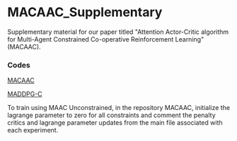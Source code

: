 # **MACAAC_Supplementary**

Supplementary material for our paper titled "Attention Actor-Critic algorithm for Multi-Agent Constrained Co-operative Reinforcement Learning" (MACAAC). 

### Codes   
[MACAAC](https://github.com/parnika31/MACAAC)

[MADDPG-C](https://github.com/parnika31/MADDPG-C)

To train using MAAC Unconstrained, in the repository MACAAC, initialize the lagrange parameter to zero for all constraints and comment the penalty critics and lagrange parameter updates from the main file associated with each experiment.
